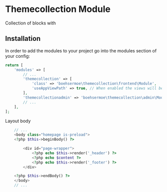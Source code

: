 # Themecollection Module
 
Collection of blocks with 
 
## Installation

In order to add the modules to your project go into the modules section of your config:

```php
return [
    'modules' => [
        // ...
        'themecollection' => [
            'class' => 'boehsermoe\themecollection\frontend\Module',
            'useAppViewPath' => true, // When enabled the views will be looked up in the @app/views folder, otherwise the views shipped with the module will be used.
        ],
        'themecollectionadmin' => 'boehsermoe\themecollection\admin\Module',
        // ...
    ],
];
```

Layout body
```php
    // ...
    <body class="homepage is-preload">
    <?php $this->beginBody() ?>

        <div id="page-wrapper">
            <?php echo $this->render('_header') ?>
            <?php echo $content ?>
            <?php echo $this->render('_footer') ?>
        </div>

    <?php $this->endBody() ?>
    </body>
    // ...
```